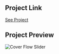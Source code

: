 ## Project Link

[See Project](https://coverflowslider-two.vercel.app/)

## Project Preview

![Cover Flow Slider](cover-flow-slider.png)
